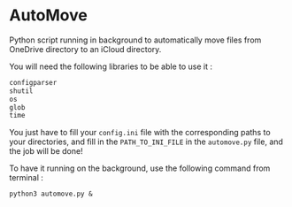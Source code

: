 # AutoMove

Python script running in background to automatically move files from OneDrive directory to an iCloud directory.

You will need the following libraries to be able to use it :

```python
configparser
shutil
os
glob
time
```


You just have to fill your `config.ini` file with the corresponding paths to your directories, and fill in the `PATH_TO_INI_FILE` in the `automove.py` file, and the job will be done!

To have it running on the background, use the following command from terminal :

```shell
python3 automove.py &
```

